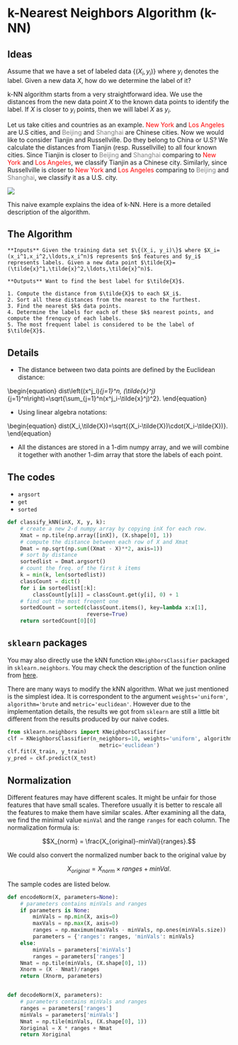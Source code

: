 # k-Nearest Neighbors Algorithm (k-NN)

## Ideas
Assume that we have a set of labeled data $\{(X_i, y_i)\}$ where $y_i$ denotes the label. Given a new data $X$, how do we determine the label of it? 

k-NN algorithm starts from a very straightforward idea. We use the distances from the new data point $X$ to the known data points to identify the label. If $X$ is closer to $y_i$ points, then we will label $X$ as $y_i$. 

Let us take cities and countries as an example. <span style="color:red">New York</span> and <span style="color:red">Los Angeles</span> are U.S cities, and <span style="color:grey">Beijing</span> and <span style="color:grey">Shanghai</span> are Chinese cities. Now we would like to consider Tianjin and Russellville. Do they belong to China or U.S? We calculate the distances from Tianjin (resp. Russellville) to all four known cities. Since Tianjin is closer to <span style="color:grey">Beijing</span> and <span style="color:grey">Shanghai</span> comparing to <span style="color:red">New York</span> and <span style="color:red">Los Angeles</span>, we classify Tianjin as a Chinese city. Similarly, since Russellville is closer to <span style="color:red">New York</span> and <span style="color:red">Los Angeles</span> comparing to <span style="color:grey">Beijing</span> and <span style="color:grey">Shanghai</span>, we classify it as a U.S. city.

![](assests/img/220729-152348.png)

This naive example explains the idea of k-NN. Here is a more detailed description of the algorithm. 

## The Algorithm

```{prf:algorithm} k-NN Classifier
**Inputs** Given the training data set $\{(X_i, y_i)\}$ where $X_i=(x_i^1,x_i^2,\ldots,x_i^n)$ represents $n$ features and $y_i$ represents labels. Given a new data point $\tilde{X}=(\tilde{x}^1,\tilde{x}^2,\ldots,\tilde{x}^n)$.

**Outputs** Want to find the best label for $\tilde{X}$.

1. Compute the distance from $\tilde{X}$ to each $X_i$.
2. Sort all these distances from the nearest to the furthest. 
3. Find the nearest $k$ data points.
4. Determine the labels for each of these $k$ nearest points, and compute the frenqucy of each labels.
5. The most frequent label is considered to be the label of $\tilde{X}$.
```
## Details
- The distance between two data points are defined by the Euclidean distance:
  
\begin{equation}
dist\left((x^j_i)_{j=1}^n, (\tilde{x}^j)_{j=1}^n\right)=\sqrt{\sum_{j=1}^n(x^j_i-\tilde{x}^j)^2}.
\end{equation}
  
- Using linear algebra notations: 
  
\begin{equation}
dist(X_i,\tilde{X})=\sqrt{(X_i-\tilde{X})\cdot(X_i-\tilde{X})}.
\end{equation}

- All the distances are stored in a $1$-dim numpy array, and we will combine it together with another $1$-dim array that store the labels of each point.

## The codes
- `argsort`
- `get`
- `sorted`

```python
def classify_kNN(inX, X, y, k):
    # create a new 2-d numpy array by copying inX for each row.
    Xmat = np.tile(np.array([inX]), (X.shape[0], 1))
    # compute the distance between each row of X and Xmat
    Dmat = np.sqrt(np.sum((Xmat - X)**2, axis=1))
    # sort by distance
    sortedlist = Dmat.argsort()
    # count the freq. of the first k items
    k = min(k, len(sortedlist))
    classCount = dict()
    for i in sortedlist[:k]:
        classCount[y[i]] = classCount.get(y[i], 0) + 1
    # find out the most freqent one
    sortedCount = sorted(classCount.items(), key=lambda x:x[1],
                         reverse=True)
    return sortedCount[0][0]
```

## `sklearn` packages
You may also directly use the kNN function `KNeighborsClassifier` packaged in `sklearn.neighbors`. You may check the description of the function online from [here](https://scikit-learn.org/stable/modules/generated/sklearn.neighbors.KNeighborsClassifier.html).

There are many ways to modify the kNN algorithm. What we just mentioned is the simplest idea. It is correspondent to the argument `weights='uniform'`, `algorithm='brute` and `metric='euclidean'`. However due to the implementation details, the results we got from `sklearn` are still a little bit different from the results produced by our naive codes.

```python
from sklearn.neighbors import KNeighborsClassifier
clf = KNeighborsClassifier(n_neighbors=10, weights='uniform', algorithm='brute',
                             metric='euclidean')
clf.fit(X_train, y_train)
y_pred = ckf.predict(X_test)
```


## Normalization
Different features may have different scales. It might be unfair for those features that have small scales. Therefore usually it is better to rescale all the features to make them have similar scales. After examining all the data, we find the minimal value `minVal` and the range `ranges` for each column. The normalization formula is:

$$X_{norm} = \frac{X_{original}-minVal}{ranges}.$$

We could also convert the normalized number back to the original value by 

$$X_{original} = X_{norm} \times ranges + minVal.$$

The sample codes are listed below.

```python
def encodeNorm(X, parameters=None):
    # parameters contains minVals and ranges
    if parameters is None:
        minVals = np.min(X, axis=0)
        maxVals = np.max(X, axis=0)
        ranges = np.maximum(maxVals - minVals, np.ones(minVals.size))
        parameters = {'ranges': ranges, 'minVals': minVals}
    else:
        minVals = parameters['minVals']
        ranges = parameters['ranges']
    Nmat = np.tile(minVals, (X.shape[0], 1))
    Xnorm = (X - Nmat)/ranges
    return (Xnorm, parameters)


def decodeNorm(X, parameters):
    # parameters contains minVals and ranges
    ranges = parameters['ranges']
    minVals = parameters['minVals']
    Nmat = np.tile(minVals, (X.shape[0], 1))
    Xoriginal = X * ranges + Nmat
    return Xoriginal
```

